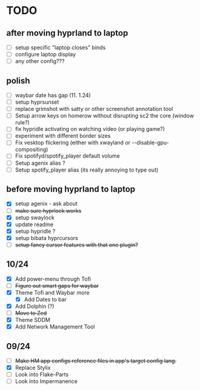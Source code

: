 # TODO

## after moving hyprland to laptop

- [ ] setup specific "laptop closes" binds
- [ ] configure laptop display
- [ ] any other config???

## polish

- [ ] waybar date has gap (11. 1.24)
- [ ] setup hyprsunset
- [ ] replace grimshot with satty or other screenshot annotation tool
- [ ] Setup arrow keys on homerow without disrupting sc2 the core (window rule?)
- [ ] fix hypridle activating on watching video (or playing game?)
- [ ] experiment with different border sizes
- [ ] Fix vesktop flickering (either with xwayland or --disable-gpu-compositing)
- [ ] Fix spotifyd/spotify_player default volume
- [ ] Setup agenix alias ?
- [ ] Setup spotify_player alias (its really annoying to type out)

## before moving hyprland to laptop

- [x] setup agenix - ask about
- [ ] ~~make sure hyprlock works~~
- [x] setup swaylock
- [x] update readme
- [x] setup hypridle ?
- [x] setup bibata hyprcursors
- [ ] ~~setup fancy cursor features with that one plugin?~~

## 10/24

- [x] Add power-menu through Tofi
- [ ] ~~Figure out smart gaps for waybar~~
- [x] Theme Tofi and Waybar more
  - [x] Add Dates to bar
- [x] Add Dolphin (?)
- [ ] ~~Move to Zed~~
- [x] Theme SDDM
- [x] Add Network Management Tool

## 09/24

- [ ] ~~Make HM app configs reference files in app's target config lang.~~
- [x] Replace Stylix
- [ ] Look into Flake-Parts
- [ ] Look into Impermanence
